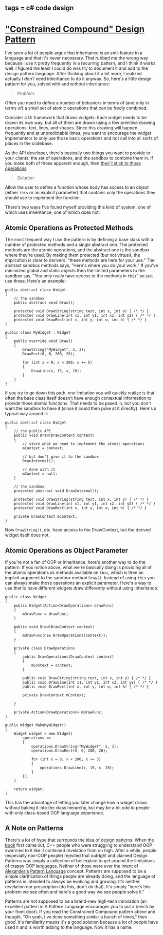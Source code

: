 tags = c# code design
---

# ["Constrained Compound" Design Pattern](http://journal.stuffwithstuff.com/2008/11/23/constrained-compound-design-pattern/ "&#8220;Constrained Compound&#8221; Design Pattern")

I've seen a lot of people argue that inheritance is an anti-feature in a
language and that it's never necessary. That rubbed me the wrong way because I
use it pretty frequently in a recurring pattern, and I think it works well. I
figured the least I could do was try to document it and add to the design
pattern language. After thinking about it a bit more, I realized actually I
_don't_ need inheritance to do it anyway. So, here's a little design pattern
for you, solved with and without inheritance:

> _Problem:_

Often you need to define a number of behaviors in terms of (and only in terms
of) a small set of atomic operations that can be freely combined.

Consider a UI framework that draws widgets. Each widget needs to be drawn its
own way, but all of them are drawn using a few primitive drawing operations:
text, lines, and shapes. Since this drawing will happen frequently and at
unpredictable times, you want to encourage the widget implementers to only use
those basic operations and not call into all sorts of places in the codebase.

As the API developer, there's basically two things you want to provide to your
clients: the set of operations, and the sandbox to combine them in. If you
make both of those apparent enough, then [they'll stick to those
operations](http://blogs.msdn.com/brada/archive/2003/10/02/50420.aspx).


> _Solution:_

Allow the user to define a function whose body has access to an object (either
`this` or an explicit parameter) that contains only the operations they should
use to implement the function.

There's two ways I've found myself providing this kind of system, one of which
uses inheritance, one of which does not.

## Atomic Operations as Protected Methods

The most frequent way I use the pattern is by defining a base class with a
number of protected methods and a single abstract one. The protected methods
are the atomic operations, and the abstract one is the sandbox where they're
used. By making them protected (but not virtual), the implication is clear to
derivers: "these methods are here for your use." The abstract sandbox methods
says, "Here's where you do your work." If you've minimized global and static
objects then the limited parameters to the sandbox say, "You only really have
access to the methods in `this`" so just use those. Here's an example:


    public abstract class Widget
    {
        // the sandbox
        public abstract void Draw();

        protected void DrawString(string text, int x, int y) { /* */ }
        protected void DrawLine(int x1, int y1, int x2, int y2) { /* */ }
        protected void DrawRect(int x, int y, int w, int h) { /* */ }
    }

    public class MyWidget : Widget
    {
        public override void Draw()
        {
            DrawString("MyWidget", 5, 3);
            DrawRect(0, 0, 200, 20);

            for (int x = 0; x < 200; x += 5)
            {
                DrawLine(x, 15, x, 20);
            }
        }
    }

If you try to go down this path, one limitation you will quickly realize is
that often the base class itself doesn't have enough contextual information to
provide those atomic functions. That needs to be pased in, but you don't want
the sandbox to have it (since it could then poke at it directly). Here's a
typical way around it:


    public abstract class Widget
    {
        // the public API
        public void Draw(DrawContext context)
        {
            // store what we need to implement the atomic operations
            mContext = context;

            // but don't give it to the sandbox
            DrawInternal();

            // done with it
            mContext = null;
        }

        // the sandbox
        protected abstract void DrawInternal();

        protected void DrawString(string text, int x, int y) { /* */ }
        protected void DrawLine(int x1, int y1, int x2, int y2) { /* */ }
        protected void DrawRect(int x, int y, int w, int h) { /* */ }

        private DrawContext mContext;
    }

Now `DrawString()`, etc. have access to the DrawContext, but the derived
widget itself does not.

## Atomic Operations as Object Parameter

If you're not a fan of OOP or inheritance, here's another way to do the
pattern. If you notice above, what we're basically doing is providing all of
the atomic operations as methods available on `this`, which is then an
implicit argument to the sandbox method `Draw()`. Instead of using `this` you
can always make those operations an explicit parameter. Here's a way to use
that to have different widgets draw differently without using inheritance:


    public class Widget
    {
        public Widget(Action<DrawOperations> drawFunc)
        {
            mDrawFunc = drawFunc;
        }

        public void Draw(DrawContext context)
        {
            mDrawFunc(new DrawOperations(context));
        }

        private class DrawOperations
        {
            public DrawOperations(DrawContext context)
            {
                mContext = context;
            }

            public void DrawString(string text, int x, int y) { /* */ }
            public void DrawLine(int x1, int y1, int x2, int y2) { /* */ }
            public void DrawRect(int x, int y, int w, int h) { /* */ }

            private DrawContext mContext;

        }

        private Action<DrawOperations> mDrawFunc;
    }

    public Widget MakeMyWidget()
    {
        Widget widget = new Widget(
            operations =>
            {
                operations.DrawString("MyWidget", 5, 3);
                operations.DrawRect(0, 0, 200, 20);

                for (int x = 0; x < 200; x += 5)
                {
                    operations.DrawLine(x, 15, x, 20);
                }
            });
        }

        return widget;
    }

This has the advantage of letting you later change how a widget draws without
baking it into the class hierarchy, but may be a bit odd to people with only
class-based OOP language experience.

## A Note on Patterns

There's a lot of hype that surrounds the idea of [design patterns][47]. When
[the book](http://en.wikipedia.org/wiki/Design_Patterns) first came out, C++ people who were struggling to understand
OOP swarmed to it like it contained revelation from on high. After a while,
people (especially non-OOP people) rejected that outright and claimed Design
Patterns was simply a collection of boilerplate to get around the limitations
of crappy OOP languages. Neither of those were ever the intent of
[Alexander's](http://many.corante.com/archives/2004/04/26/a_city_is_not_a_tree.php) [Pattern Language](http://en.wikipedia.org/wiki/A_Pattern_Language) concept. Patterns are supposed to be
a simple clarification of things people are already doing, and the language of
patterns is intended to always be evolving and growing. It's neither
revelation nor prescription (do this, don't do that). It's simply "here's this
problem we see often and here's a good way we see people solve it."

   [47]: http://en.wikipedia.org/wiki/Design_pattern_(computer_science)

Patterns are _not_ supposed to be a brand-new high-tech innovation (an
excellent pattern in A Pattern Language encourages you to put a bench by your
front door). If you read the Constrained Compound pattern above and thought,
"Oh yeah, I've done something similar a bunch of times," then _good_. It's
familiarity means it's a good solution because a lot of people have used it
and is worth adding to the language. Now it has a name.
